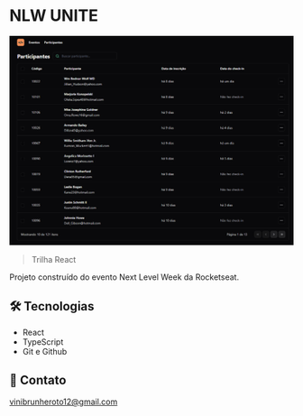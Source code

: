 # NLW UNITE 

![preview](./.github/nlw-unite-react.PNG)

> Trilha React

Projeto construído do evento Next Level Week da Rocketseat.

## 🛠 Tecnologias

- React
- TypeScript
- Git e Github

## 💛 Contato

vinibrunheroto12@gmail.com
